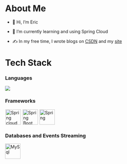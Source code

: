 <!---
PearlyWave/PearlyWave is a ✨ special ✨ repository because its `README.md` (this file) appears on your GitHub profile.
You can click the Preview link to take a look at your changes.
--->
# About Me
- 👋 Hi, I’m Eric
<!-- - 👀 I’m interested in ... -->
- 🌱 I’m currently learning and using Spring Cloud
<!-- - 💞️ I’m looking to collaborate on ... -->
<!-- - 📫 How to reach me ... -->
- ✍ In my free time, I wrote blogs on [CSDN](https://blog.csdn.net/LonelyObserver) and my [site](https://ericji.net/)
# Tech Stack
### Languages
<div>
  <img src="https://img.shields.io/badge/Java-ED8B00?style=for-the-badge&logo=java&logoColor=white" />
</div>

### Frameworks
<div>
  <img title="Spring cloud" src="https://avatars.githubusercontent.com/u/8216893?s=200&v=4" width="50px" style="border: 1px solid white">
  <img title="Spring Boot" src="https://pbs.twimg.com/profile_images/1235868806079057921/fTL08u_H_400x400.png" width="50px" style="border: 1px solid white">
  <img title="Spring" src="https://logo.letskhabar.com/img?tool=spring" width="50px">
</div>

### Databases and Events Streaming
<div>
  <img title="MySql" src="https://logo.letskhabar.com/img?tool=mysql" width="50px">
<!--   <img title="Microsoft SQL Server" src="https://www.svgrepo.com/show/303229/microsoft-sql-server-logo.svg" width="50px"> -->
<!--   <img title="RabbitMq" src="https://upload.wikimedia.org/wikipedia/commons/7/71/RabbitMQ_logo.svg" width="80px" height="30px" style="border: 1px solid white">
  <img title="Kafka" src="https://pbs.twimg.com/profile_images/781633389577195521/kazUJooF_400x400.jpg" width="40px" height="50px" style="border: 1px solid white">

</div>

<!-- ### Other Stuffs -->


<!-- inspired by https://github.com/dhananjay12/dhananjay12 -->
